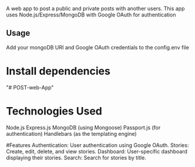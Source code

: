 A web app to post a public and private posts with another users.
This app uses Node.js/Express/MongoDB with Google OAuth for authentication

## Usage

Add your mongoDB URI and Google OAuth credentials to the config.env file
# Install dependencies

"# POST-web-App" 

# Technologies Used
Node.js
Express.js
MongoDB (using Mongoose)
Passport.js (for authentication)
Handlebars (as the templating engine)

#Features
Authentication: User authentication using Google OAuth.
Stories: Create, edit, delete, and view stories.
Dashboard: User-specific dashboard displaying their stories.
Search: Search for stories by title.
